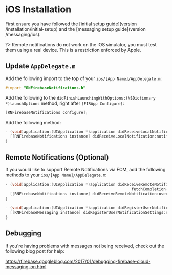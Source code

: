 # iOS Installation

First ensure you have followed the [initial setup guide](version /installation/initial-setup) and the [messaging setup guide](version /messaging/ios).

?> Remote notifications do not work on the iOS simulator, you must test them using a real device. This is a restriction enforced by Apple.

## Update `AppDelegate.m`

Add the following import to the top of your `ios/[App Name]/AppDelegate.m`:

```objectivec
#import "RNFirebaseNotifications.h"
```

Add the following to the `didFinishLaunchingWithOptions:(NSDictionary *)launchOptions` method, right after `[FIRApp Configure]`:

```objectivec
[RNFirebaseNotifications configure];
```

Add the following method:

```objectivec
- (void)application:(UIApplication *)application didReceiveLocalNotification:(UILocalNotification *)notification {
  [[RNFirebaseNotifications instance] didReceiveLocalNotification:notification];
}
```

## Remote Notifications (Optional)

If you would like to support Remote Notifications via FCM, add the following methods to your `ios/[App Name]/AppDelegate.m`:

```objectivec
- (void)application:(UIApplication *)application didReceiveRemoteNotification:(nonnull NSDictionary *)userInfo
                                                       fetchCompletionHandler:(nonnull void (^)(UIBackgroundFetchResult))completionHandler{
  [[RNFirebaseNotifications instance] didReceiveRemoteNotification:userInfo fetchCompletionHandler:completionHandler];
}

- (void)application:(UIApplication *)application didRegisterUserNotificationSettings:(UIUserNotificationSettings *)notificationSettings {
  [[RNFirebaseMessaging instance] didRegisterUserNotificationSettings:notificationSettings];
}
```

## Debugging

If you're having problems with messages not being received, check out the following blog post for help:

https://firebase.googleblog.com/2017/01/debugging-firebase-cloud-messaging-on.html
